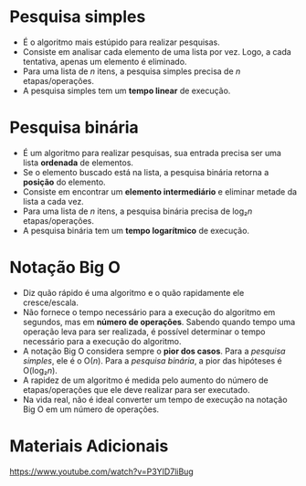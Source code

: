 # Pesquisa simples
- É o algoritmo mais estúpido para realizar pesquisas.
- Consiste em analisar cada elemento de uma lista por vez. Logo, a cada tentativa, apenas um elemento é eliminado.
- Para uma lista de *n* itens, a pesquisa simples precisa de *n* etapas/operações.
- A pesquisa simples tem um **tempo linear** de execução.

# Pesquisa binária  
- É um algoritmo para realizar pesquisas, sua entrada precisa ser uma lista **ordenada** de elementos.
- Se o elemento buscado está na lista, a pesquisa binária retorna a **posição** do elemento.
- Consiste em encontrar um **elemento intermediário** e eliminar metade da lista a cada vez.
- Para uma lista de *n* itens, a pesquisa binária precisa de log₂*n* etapas/operações.
- A pesquisa binária tem um **tempo logarítmico** de execução.

# Notação Big O
- Diz quão rápido é uma algoritmo e o quão rapidamente ele cresce/escala.
- Não fornece o tempo necessário para a execução do algoritmo em segundos, mas em **número de operações**. Sabendo quando tempo uma operação leva para ser realizada, é possível determinar o tempo necessário para a execução do algoritmo.
- A notação Big O considera sempre o **pior dos casos**. Para a *pesquisa simples*, ele é o O(*n*). Para a *pesquisa binária*, a pior das hipóteses é O(log₂*n*).
- A rapidez de um algoritmo é medida pelo aumento do número de etapas/operações que ele deve realizar para ser executado.
- Na vida real, não é ideal converter um tempo de execução na notação Big O em um número de operações. 

# Materiais Adicionais
https://www.youtube.com/watch?v=P3YID7liBug

